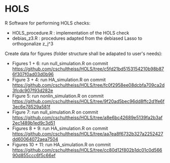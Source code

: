 # HOLS
R Software for performing HOLS checks:
- HOLS_procedure.R : implementation of the HOLS check
- debias_z3.R : procedures adapted from the debiased Lasso to orthogonalize z_j^3

Create data for figures (folder structure shall be adapated to user's needs):
- Figures 1 + 6: run null_simulation.R on commit https://github.com/cschultheiss/HOLS/tree/c5fd21bd5153154210b98b876f307f0ad03d0b96
- Figure 3 + 4: run HA_simulation.R on commit https://github.com/cschultheiss/HOLS/tree/fc0f2958ee08dcbfa709ca2d3fcdc907f93d282e
- Figure 5: run nonlin_simulation.R on commit https://github.com/cschultheiss/HOLS/tree/9f20ad5bec96dd8ffc2d1fe6f3ec6e78529a581f
- Figure 7: run null_simulation.R on commit https://github.com/cschultheiss/HOLS/tree/a8e6bc42689e5139fa2b3af2ec1489b1ed9c3d51
- Figures 8 + 9: run HA_simulation.R on commit https://github.com/cschultheiss/HOLS/tree/aa7ea8f6732b327a2252427dd60064072aea7504
- Figures 10 + 11: run HA_simulation.R on commit https://github.com/cschultheiss/HOLS/tree/cc80d12f802b1dc01c0d56690d855ccc6f5c66ef
